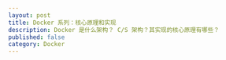 ```yaml
---
layout: post
title: Docker 系列：核心原理和实现
description: Docker 是什么架构？ C/S 架构？其实现的核心原理有哪些？
published: false
category: Docker
---
```














[NingG]:    http://ningg.github.com  "NingG"
